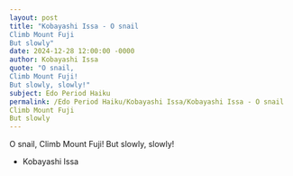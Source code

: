 ```yaml
---
layout: post
title: "Kobayashi Issa - O snail
Climb Mount Fuji
But slowly"
date: 2024-12-28 12:00:00 -0000
author: Kobayashi Issa
quote: "O snail,
Climb Mount Fuji!
But slowly, slowly!"
subject: Edo Period Haiku
permalink: /Edo Period Haiku/Kobayashi Issa/Kobayashi Issa - O snail
Climb Mount Fuji
But slowly
---
```


O snail,
Climb Mount Fuji!
But slowly, slowly!

- Kobayashi Issa
